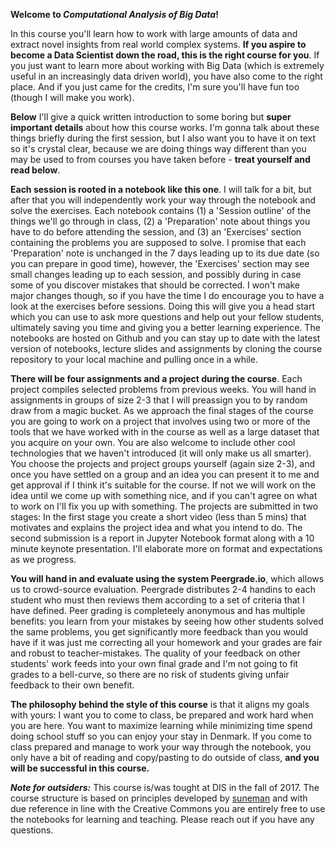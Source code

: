 **Welcome to *Computational Analysis of Big Data*!**

In this course you'll learn how to work with large amounts of data and extract novel insights from real world complex systems. **If you aspire to become a Data Scientist down the road, this is the right course for you**. If you just want to learn more about working with Big Data (which is extremely useful in an increasingly data driven world), you have also come to the right place. And if you just came for the credits, I'm sure you'll have fun too (though I will make you work).

**Below** I'll give a quick written introduction to some boring but **super important details** about how this course works. I'm gonna talk about these things briefly during the first session, but I also want you to have it on text so it's crystal clear, because we are doing things way different than you may be used to from courses you have taken before - **treat yourself and read below**.

**Each session is rooted in a notebook like this one**. I will talk for a bit, but after that you will independently work your way through the notebook and solve the exercises. Each notebook contains (1) a 'Session outline' of the things we'll go through in class, (2) a 'Preparation' note about things you have to do before attending the session, and (3) an 'Exercises' section containing the problems you are supposed to solve. I promise that each 'Preparation' note is unchanged in the 7 days leading up to its due date (so you can prepare in good time), however, the 'Exercises' section may see small changes leading up to each session, and possibly during in case some of you discover mistakes that should be corrected. I won't make major changes though, so if you have the time I do encourage you to have a look at the exercises before sessions. Doing this will give you a head start which you can use to ask more questions and help out your fellow students, ultimately saving you time and giving you a better learning experience. The notebooks are hosted on Github and you can stay up to date with the latest version of notebooks, lecture slides and assignments by cloning the course repository to your local machine and pulling once in a while.

**There will be four assignments and a project during the course**. Each project compiles selected problems from previous weeks. You will hand in assignments in groups of size 2-3 that I will preassign you to by random draw from a magic bucket. As we approach the final stages of the course you are going to work on a project that involves using two or more of the tools that we have worked with in the course as well as a large dataset that you acquire on your own. You are also welcome to include other cool technologies that we haven't introduced (it will only make us all smarter). You choose the projects and project groups yourself (again size 2-3), and once you have settled on a group and an idea you can present it to me and get approval if I think it's suitable for the course. If not we will work on the idea until we come up with something nice, and if you can't agree on what to work on I'll fix you up with something. The projects are submitted in two stages: In the first stage you create a short video (less than 5 mins) that motivates and explains the project idea and what you intend to do. The second submission is a report in Jupyter Notebook format along with a 10 minute keynote presentation. I'll elaborate more on format and expectations as we progress.

**You will hand in and evaluate using the system Peergrade.io**, which allows us to crowd-source evaluation. Peergrade distributes 2-4 handins to each student who must then reviews them according to a set of criteria that I have defined. Peer grading is completeely anonymous and has multiple benefits: you learn from your mistakes by seeing how other students solved the same problems, you get significantly more feedback than you would have if it was just me correcting all your homework and your grades are fair and robust to teacher-mistakes. The quality of your feedback on other students' work feeds into your own final grade and I'm not going to fit grades to a bell-curve, so there are no risk of students giving unfair feedback to their own benefit.

**The philosophy behind the style of this course** is that it aligns my goals with yours: I want you to come to class, be prepared and work hard when you are here. You want to maximize learning while minimizing time spend doing school stuff so you can enjoy your stay in Denmark. If you come to class prepared and manage to work your way through the notebook, you only have a bit of reading and copy/pasting to do outside of class, **and you will be successful in this course.**

***Note for outsiders:*** This course is/was tought at DIS in the fall of 2017. The course structure is based on principles developed by [suneman](https://github.com/suneman/) and with due reference in line with the Creative Commons you are entirely free to use the notebooks for learning and teaching. Please reach out if you have any questions.

